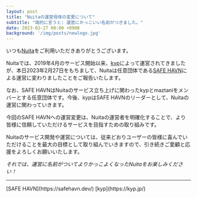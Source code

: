 ```yaml
---
layout: post
title: "Nuitaの運営母体の変更について"
subtitle: "端的に言うと: 運営にかっこいい名前がつきました。"
date: 2023-02-27 00:00 +0900
background: '/img/posts/newlogo.jpg'
---
```


いつも[Nuita](https://nuita.net/)をご利用いただきありがとうございます。

Nuitaでは、2019年4月のサービス開始以来、[kyp](https://kyp.jp)によって運営されてきましたが、本日2023年2月27日をもちまして、Nuitaは任意団体である[SAFE HAVN](https://safehavn.dev/)による運営に変わりましたことをご報告いたします。

なお、SAFE HAVNはNuitaのサービス立ち上げに関わったkypとmaztaniをメンバーとする任意団体です。今後、kypはSAFE HAVNのリーダーとして、Nuitaの運営に関わっていきます。

今回のSAFE HAVNへの運営変更は、Nuitaの運営者を明確化することで、より皆様に信頼していただけるサービスを目指すための取り組みです。

Nuitaのサービス開発や運営については、従来どおりユーザーの皆様に喜んでいただけることを最大の目標として取り組んでいきますので、引き続きご愛顧と応援をよろしくお願いいたします。

*それでは、運営に名前がついてよりかっこよくなったNuitaをお楽しみください！*

<hr />
[SAFE HAVN](https://safehavn.dev/)  
[kyp](https://kyp.jp/)
